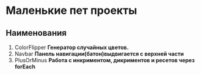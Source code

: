 # Маленькие пет проекты
## Наименования
1. ColorFlipper 
__Генератор случайных цветов.__
2. Navbar
__Панель навигации(батон)выдвигается с верхней части__
3. PlusOrMinus
__Работа с инкриментом, дикриментов и ресетов через forEach__